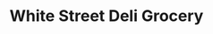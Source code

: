 ---
title: "White Street Deli Grocery"
url: /cohoes/white-street-deli-grocery/
shop: convenience
---